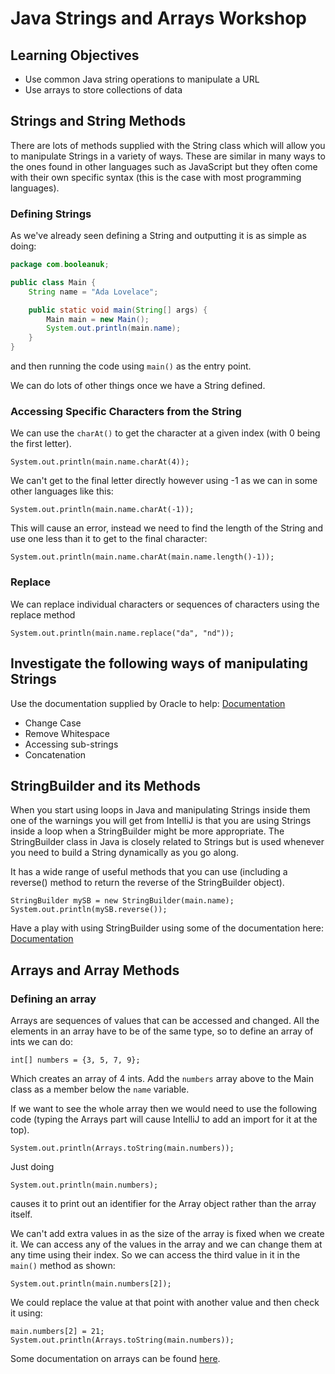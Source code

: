 # Java Strings and Arrays Workshop

## Learning Objectives
- Use common Java string operations to manipulate a URL
- Use arrays to store collections of data

## Strings and String Methods

There are lots of methods supplied with the String class which will allow you to manipulate Strings in a variety of ways. These are similar in many ways to the ones found in other languages such as JavaScript but they often come with their own specific syntax (this is the case with most programming languages).

### Defining Strings 

As we've already seen defining a String and outputting it is as simple as doing:

```java
package com.booleanuk;

public class Main {
    String name = "Ada Lovelace";

    public static void main(String[] args) {
        Main main = new Main();
        System.out.println(main.name);
    }
}
```

and then running the code using `main()` as the entry point.

We can do lots of other things once we have a String defined.

### Accessing Specific Characters from the String

We can use the `charAt()` to get the character at a given index (with 0 being the first letter).

`System.out.println(main.name.charAt(4));`

We can't get to the final letter directly however using -1 as we can in some other languages like this:

`System.out.println(main.name.charAt(-1));`

This will cause an error, instead we need to find the length of the String and use one less than it to get to the final character:

`System.out.println(main.name.charAt(main.name.length()-1));`

### Replace

We can replace individual characters or sequences of characters using the replace method

`System.out.println(main.name.replace("da", "nd"));`

## Investigate the following ways of manipulating Strings

Use the documentation supplied by Oracle to help: [Documentation](https://docs.oracle.com/en/java/javase/18/docs/api/java.base/java/lang/String.html#method-summary)

- Change Case 
- Remove Whitespace 
- Accessing sub-strings 
- Concatenation

## StringBuilder and its Methods

When you start using loops in Java and manipulating Strings inside them one of the warnings you will get from IntelliJ is that you are using Strings inside a loop when a StringBuilder might be more appropriate. The StringBuilder class in Java is closely related to Strings but is used whenever you need to build a String dynamically as you go along. 

It has a wide range of useful methods that you can use (including a reverse() method to return the reverse of the StringBuilder object).

```
StringBuilder mySB = new StringBuilder(main.name);
System.out.println(mySB.reverse());
```

Have a play with using StringBuilder using some of the documentation here: [Documentation](https://docs.oracle.com/en/java/javase/18/docs/api/java.base/java/lang/StringBuilder.html)

## Arrays and Array Methods

### Defining an array

Arrays are sequences of values that can be accessed and changed. All the elements in an array have to be of the same type, so to define an array of ints we can do:

`int[] numbers = {3, 5, 7, 9};`

Which creates an array of 4 ints. Add the `numbers` array above to the Main class as a member below the `name` variable.

If we want to see the whole array then we would need to use the following code (typing the Arrays part will cause IntelliJ to add an import for it at the top).

`System.out.println(Arrays.toString(main.numbers));`

Just doing 

`System.out.println(main.numbers);`

causes it to print out an identifier for the Array object rather than the array itself.

We can't add extra values in as the size of the array is fixed when we create it. We can access any of the values in the array and we can change them at any time using their index. So we can access the third value in it in the `main()` method as shown:

`System.out.println(main.numbers[2]);`

We could replace the value at that point with another value and then check it using:
```
main.numbers[2] = 21;
System.out.println(Arrays.toString(main.numbers));
```

Some documentation on arrays can be found [here](https://www.w3schools.com/java/java_arrays.asp).


